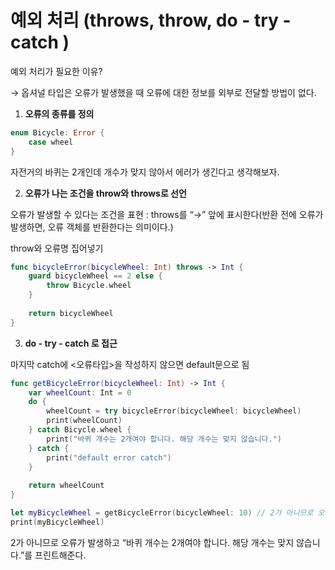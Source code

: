 예외 처리 (throws, throw, do - try - catch )
===========

예외 처리가 필요한 이유? 

→ 옵셔널 타입은 오류가 발생했을 때 오류에 대한 정보를 외부로 전달할 방법이 없다. 

1. **오류의 종류를 정의**

```swift
enum Bicycle: Error {
    case wheel
}
```

자전거의 바퀴는 2개인데 개수가 맞지 않아서 에러가 생긴다고 생각해보자.

2. **오류가 나는 조건을 throw와 throws로 선언** 

오류가 발생할 수 있다는 조건을 표현 : throws를 “→” 앞에 표시한다(반환 전에 오류가 발생하면, 오류 객체를 반환한다는 의미이다.)

throw와 오류명 집어넣기 

```swift
func bicycleError(bicycleWheel: Int) throws -> Int {
    guard bicycleWheel == 2 else {
        throw Bicycle.wheel
    }
    
    return bicycleWheel
}
```

3. **do - try - catch 로 접근** 

마지막 catch에 <오류타입>을 작성하지 않으면 default문으로 됨

```swift
func getBicycleError(bicycleWheel: Int) -> Int {
    var wheelCount: Int = 0
    do {
        wheelCount = try bicycleError(bicycleWheel: bicycleWheel)
        print(wheelCount)
    } catch Bicycle.wheel {
        print("바퀴 개수는 2개여야 합니다. 해당 개수는 맞지 않습니다.")
    } catch {
        print("default error catch")
    }
    
    return wheelCount
}

let myBicycleWheel = getBicycleError(bicycleWheel: 10) // 2가 아니므로 오류 발생
print(myBicycleWheel)
```

2가 아니므로 오류가 발생하고 “바퀴 개수는 2개여야 합니다. 해당 개수는 맞지 않습니다.”를 프린트해준다.







